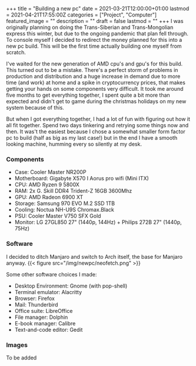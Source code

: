 +++
title =  "Building a new pc"
date = 2021-03-21T12:00:00+01:00
lastmod = 2021-04-21T17:55:00Z
categories = ["Project", "Computer"]
featured_image = ""
description = ""
draft = false
lastmod = ""
+++
I was originally planning on doing the Trans-Siberian and Trans-Mongolian express this winter, but due to the ongoing pandemic that plan fell through. To console myself I decided to redirect the money planned for this into a new pc build. This will be the first time actually building one myself from scratch.
<!--more-->
I've waited for the new generation of AMD cpu's and gpu's for this build. This turned out to be a mistake. There's a perfect storm of problems in production and distribution and a huge increase in demand due to more time (and work) at home and a spike in cryptocurrency prices, that makes getting your hands on some components very difficult. It took me around five months to get everything together, I spent quite a bit more than expected and didn't get to game during the christmas holidays on my new system because of this.

But when I got everything together, I had a lot of fun with figuring out how it all fit together. Spend two days tinkering and retrying some things now and then. It was't the easiest because I chose a somewhat smaller form factor pc to build (half as big as my last case!) but in the end I have a smooth looking machine, humming every so silently at my desk.

### Components

* Case: Cooler Master NR200P
* Motherboard: Gigabyte X570 I Aorus pro wifi (Mini ITX)
* CPU: AMD Ryzen 9 5800X
* RAM: 2x G. Skill DDR4 Trident-Z 16GB 3600Mhz
* GPU: AMD Radeon 6900 XT
* Storage: Samsung 970 EVO M.2 SSD 1TB
* Cooling: Noctua NH-U9S Chromax.Black
* PSU: Cooler Master V750 SFX Gold
* Monitor: LG 27GL850 27" (1440p, 144Hz) + Philips 272B 27" (1440p, 75Hz)

### Software

I decided to ditch Manjaro and switch to Arch itself, the base for Manjaro anyway.
{{< figure src="/img/newpc/neofetch.png" >}}

Some other software choices I made:

* Desktop Environment: Gnome (with pop-shell)
* Terminal emulator: Alacritty
* Browser: Firefox
* Mail: Thunderbird
* Office suite: LibreOffice
* File manager: Dolphin
* E-book manager: Calibre
* Text-and-code editor: Gedit

### Images

To be added
